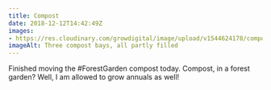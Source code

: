 ```yaml
---
title: Compost
date: 2018-12-12T14:42:49Z
images: 
- https://res.cloudinary.com/growdigital/image/upload/v1544624178/compost-B5AF10D0.jpg
imageAlt: Three compost bays, all partly filled
---
```


Finished moving the #ForestGarden compost today. Compost, in a forest garden? Well, I am allowed to grow annuals as well!
